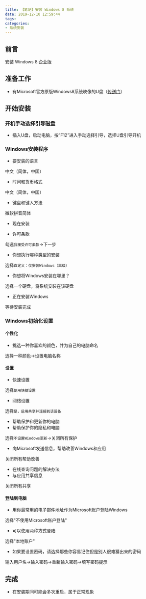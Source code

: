 ```yaml
---
title: 【笔记】安装 Windows 8 系统
date: 2019-12-10 12:59:44
tags:
categories:
- 系统安装
---
```


## 前言

安装 Windows 8 企业版

<!-- more -->

## 准备工作

- 有Microsoft官方原版Windows8系统映像的U盘（[传送门](https://feiju12138.github.io/2019/11/14/在MacOS系统上制作Windows系统安装盘/)）

## 开始安装

### 开机手动选择引导磁盘

- 插入U盘，启动电脑，按”F12”进入手动选择引导，选择U盘引导开机

### Windows安装程序

- 要安装的语言

中文（简体，中国）

- 时间和货币格式

中文（简体，中国）

- 键盘和键入方法

微软拼音简体

- 现在安装

- 许可条款

勾选`我接受许可条款`->下一步

- 你想执行哪种类型的安装

选择`自定义：仅安装Windows（高级）`

- 你想将Windows安装在哪里？

选择一个硬盘，将系统安装在该硬盘

- 正在安装Windows

等待安装完成

### Windows初始化设置

#### 个性化

- 挑选一种你喜欢的颜色，并为自己的电脑命名

选择一种颜色->设置电脑名称

#### 设置

- 快速设置

选择`使用快捷设置`

- 网络设置

选择`是，启用共享并连接到该设备`

- 帮助保护和更新你的电脑
- 帮助保护你的隐私和电脑

选择`不设置Windows更新`->关闭所有保护

- 向Microsoft发送信息，帮助改善Windows和应用

关闭所有帮助改善

- 在线查询问题的解决办法
- 与应用共享信息

关闭所有共享

#### 登陆到电脑

- 用你最常用的电子邮件地址作为Microsoft账户登陆Windows

选择"不使用Microsoft账户登陆"

- 可以使用两种方式登陆

选择"本地账户"

- 如果要设置密码，请选择那些你容易记住但是别人很难猜出来的密码

输入用户名->输入密码->重新输入密码->填写密码提示

## 完成

- 在安装期间可能会多次重启，属于正常现象


